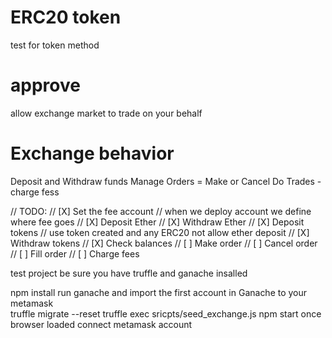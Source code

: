 # ERC20 token 
test for token method 
# approve

allow exchange market to trade on your behalf
# Exchange behavior

Deposit and Withdraw funds
Manage Orders = Make or Cancel
Do Trades - charge fess

// TODO:
// [X] Set the fee account // when we deploy account we define where fee goes
// [X] Deposit Ether
// [X] Withdraw Ether
// [X] Deposit tokens // use token created and any ERC20 not allow ether deposit
// [X] Withdraw tokens
// [X] Check balances
// [ ] Make order
// [ ] Cancel order
// [ ] Fill order
// [ ] Charge fees


test project
be sure you have truffle and ganache insalled 


npm install 
run ganache and import the first account in Ganache to your metamask  
truffle migrate --reset 
truffle exec sricpts/seed_exchange.js
npm start 
once browser loaded connect metamask account